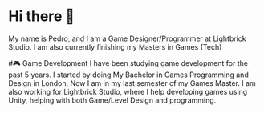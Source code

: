 # Hi there 👋

My name is Pedro, and I am a Game Designer/Programmer at Lightbrick Studio. I am also currently finishing my Masters in Games (Tech)
<!--
**MrAbnox/MrAbnox** is a ✨ _special_ ✨ repository because its `README.md` (this file) appears on your GitHub profile.
-->
#🎮 Game Development
I have been studying game development for the past 5 years. I started by doing My Bachelor in Games Programming and Design in London. Now I am in my last semester of my Games Master. I am also working for Lightbrick Studio, where I help developing games using Unity, helping with both Game/Level Design and programming.


